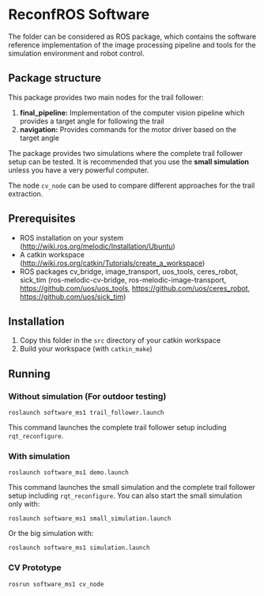 # ReconfROS Software

The folder can be considered as ROS package, which contains the software reference implementation of the image processing pipeline and tools for the simulation environment and robot control.

## Package structure

This package provides two main nodes for the trail follower:

1. **final_pipeline:** Implementation of the computer vision pipeline which provides a target angle for following the trail 
2. **navigation:** Provides commands for the motor driver based on the target angle

The package provides two simulations where the complete trail follower setup can be tested.
It is recommended that you use the **small simulation** unless you have a very powerful computer.

The node `cv_node` can be used to compare different approaches for the trail extraction.

## Prerequisites

- ROS installation on your system (http://wiki.ros.org/melodic/Installation/Ubuntu)
- A catkin workspace (http://wiki.ros.org/catkin/Tutorials/create_a_workspace)
- ROS packages cv_bridge, image_transport, uos_tools, ceres_robot, sick_tim (ros-melodic-cv-bridge, ros-melodic-image-transport, https://github.com/uos/uos_tools, https://github.com/uos/ceres_robot, https://github.com/uos/sick_tim)

## Installation

1. Copy this folder in the `src` directory of your catkin workspace
2. Build your workspace (with `catkin_make`)

## Running

### Without simulation (For outdoor testing)

`roslaunch software_ms1 trail_follower.launch`

This command launches the complete trail follower setup including `rqt_reconfigure`.

### With simulation

`roslaunch software_ms1 demo.launch`

This command launches the small simulation and the complete trail follower setup including `rqt_reconfigure`.
You can also start the small simulation only with:

`roslaunch software_ms1 small_simulation.launch`

Or the big simulation with:

`roslaunch software_ms1 simulation.launch`

### CV Prototype

`rosrun software_ms1 cv_node`